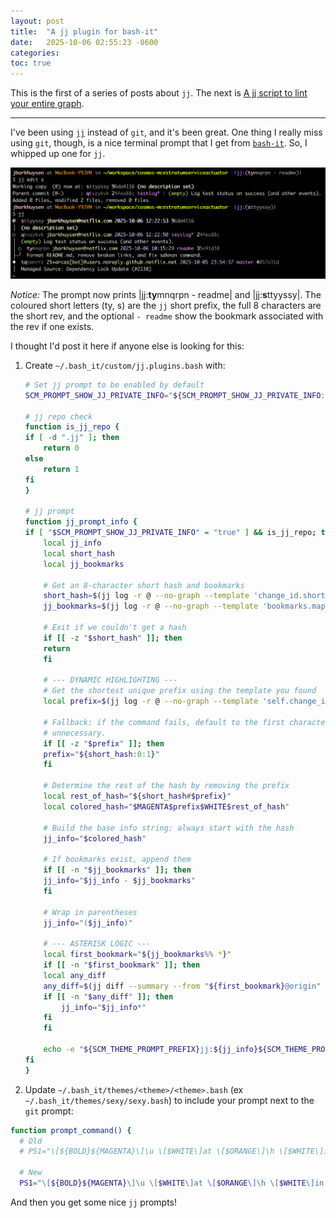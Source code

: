 ```yaml
---
layout: post
title:  "A jj plugin for bash-it"
date:   2025-10-06 02:55:23 -0600
categories: 
toc: true
---
```


This is the first of a series of posts about `jj`. The next is
[A jj script to lint your entire graph](/2025/10/16/jj-cleanall.html).

-----------------

I've been using [`jj`](https://github.com/jj-vcs/jj) instead of `git`, and it's
been great. One thing I really miss using `git`, though, is a nice terminal
prompt that I get from [`bash-it`](https://github.com/Bash-it/bash-it). So, I
whipped up one for `jj`.

![jj prompt](/assets/jj.png)

*Notice:* The prompt now prints |jj:**ty**mnqrpn - readme| and
|jj:**s**ttyyssy|. The coloured short letters (ty, s) are the `jj` short prefix,
the full 8 characters are the short rev, and the optional `- readme` show the
bookmark associated with the rev if one exists.

I thought I'd post it here if anyone else is looking for this:

1. Create `~/.bash_it/custom/jj.plugins.bash` with:

    ```sh
    # Set jj prompt to be enabled by default
    SCM_PROMPT_SHOW_JJ_PRIVATE_INFO="${SCM_PROMPT_SHOW_JJ_PRIVATE_INFO:-true}"

    # jj repo check
    function is_jj_repo {
    if [ -d ".jj" ]; then
        return 0
    else
        return 1
    fi
    }

    # jj prompt
    function jj_prompt_info {
    if [ "$SCM_PROMPT_SHOW_JJ_PRIVATE_INFO" = "true" ] && is_jj_repo; then
        local jj_info
        local short_hash
        local jj_bookmarks

        # Get an 8-character short hash and bookmarks
        short_hash=$(jj log -r @ --no-graph --template 'change_id.short(8)' 2>/dev/null)
        jj_bookmarks=$(jj log -r @ --no-graph --template 'bookmarks.map(|b| b.name())' 2>/dev/null)

        # Exit if we couldn't get a hash
        if [[ -z "$short_hash" ]]; then
        return
        fi

        # --- DYNAMIC HIGHLIGHTING ---
        # Get the shortest unique prefix using the template you found
        local prefix=$(jj log -r @ --no-graph --template 'self.change_id().shortest()' 2>/dev/null)

        # Fallback: if the command fails, default to the first character. Maybe
        # unnecessary.
        if [[ -z "$prefix" ]]; then
        prefix="${short_hash:0:1}"
        fi

        # Determine the rest of the hash by removing the prefix
        local rest_of_hash="${short_hash#$prefix}"
        local colored_hash="$MAGENTA$prefix$WHITE$rest_of_hash"

        # Build the base info string: always start with the hash
        jj_info="$colored_hash"

        # If bookmarks exist, append them
        if [[ -n "$jj_bookmarks" ]]; then
        jj_info="$jj_info - $jj_bookmarks"
        fi

        # Wrap in parentheses
        jj_info="($jj_info)"

        # --- ASTERISK LOGIC ---
        local first_bookmark="${jj_bookmarks%% *}"
        if [[ -n "$first_bookmark" ]]; then
        local any_diff
        any_diff=$(jj diff --summary --from "${first_bookmark}@origin" 2>/dev/null)
        if [[ -n "$any_diff" ]]; then
            jj_info="$jj_info*"
        fi
        fi

        echo -e "${SCM_THEME_PROMPT_PREFIX}jj:${jj_info}${SCM_THEME_PROMPT_SUFFIX}"
    fi
    }
    ```

2. Update `~/.bash_it/themes/<theme>/<theme>.bash` (ex
`~/.bash_it/themes/sexy/sexy.bash`) to include your prompt next to the `git`
prompt:

```sh
function prompt_command() {
  # Old
  # PS1="\[${BOLD}${MAGENTA}\]\u \[$WHITE\]at \[$ORANGE\]\h \[$WHITE\]in \[$GREEN\]\w\[$WHITE\]\$([[ -n \$(git branch 2> /dev/null) ]] && echo \" on \")\[$PURPLE\]\$(parse_git_branch)\[$WHITE\]\n\$ \[$RESET\]"

  # New
  PS1="\[${BOLD}${MAGENTA}\]\u \[$WHITE\]at \[$ORANGE\]\h \[$WHITE\]in \[$GREEN\]\w\[$WHITE\]\$([[ -n \$(git branch 2> /dev/null) ]] && echo \" on \")\[$PURPLE\]\$(parse_git_branch)\[$CYAN\]$(jj_prompt_info)\[$WHITE\]\n\$ \[$RESET\]"
```

And then you get some nice `jj` prompts!
